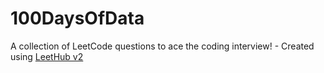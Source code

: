 # 100DaysOfData
A collection of LeetCode questions to ace the coding interview! - Created using [LeetHub v2](https://github.com/arunbhardwaj/LeetHub-2.0)

